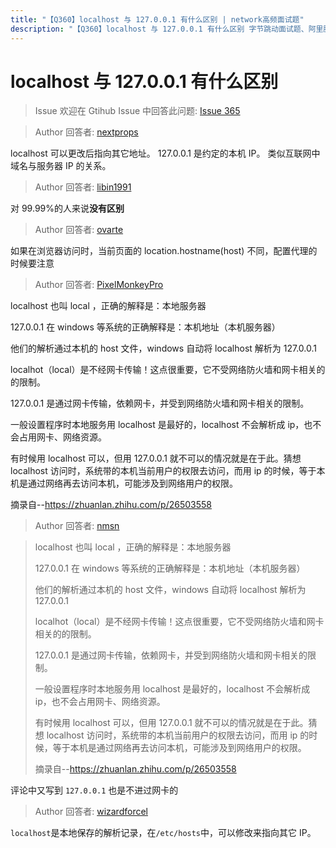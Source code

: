 ```yaml
---
title: "【Q360】localhost 与 127.0.0.1 有什么区别 | network高频面试题"
description: "【Q360】localhost 与 127.0.0.1 有什么区别 字节跳动面试题、阿里腾讯面试题、美团小米面试题。"
---
```


# localhost 与 127.0.0.1 有什么区别

> Issue
> 欢迎在 Gtihub Issue 中回答此问题: [Issue 365](https://github.com/shfshanyue/Daily-Question/issues/365)

> Author
> 回答者: [nextprops](https://github.com/nextprops)

localhost 可以更改后指向其它地址。
127.0.0.1 是约定的本机 IP。
类似互联网中域名与服务器 IP 的关系。

> Author
> 回答者: [libin1991](https://github.com/libin1991)

对 99.99%的人来说**没有区别**

> Author
> 回答者: [ovarte](https://github.com/ovarte)

如果在浏览器访问时，当前页面的 location.hostname(host) 不同，配置代理的时候要注意

> Author
> 回答者: [PixelMonkeyPro](https://github.com/PixelMonkeyPro)

localhost 也叫 local ，正确的解释是：本地服务器

127.0.0.1 在 windows 等系统的正确解释是：本机地址（本机服务器）

他们的解析通过本机的 host 文件，windows 自动将 localhost 解析为 127.0.0.1

localhot（local）是不经网卡传输！这点很重要，它不受网络防火墙和网卡相关的的限制。

127.0.0.1 是通过网卡传输，依赖网卡，并受到网络防火墙和网卡相关的限制。

一般设置程序时本地服务用 localhost 是最好的，localhost 不会解析成 ip，也不会占用网卡、网络资源。

有时候用 localhost 可以，但用 127.0.0.1 就不可以的情况就是在于此。猜想 localhost 访问时，系统带的本机当前用户的权限去访问，而用 ip 的时候，等于本机是通过网络再去访问本机，可能涉及到网络用户的权限。

摘录自--https://zhuanlan.zhihu.com/p/26503558

> Author
> 回答者: [nmsn](https://github.com/nmsn)

> localhost 也叫 local ，正确的解释是：本地服务器
>
> 127.0.0.1 在 windows 等系统的正确解释是：本机地址（本机服务器）
>
> 他们的解析通过本机的 host 文件，windows 自动将 localhost 解析为 127.0.0.1
>
> localhot（local）是不经网卡传输！这点很重要，它不受网络防火墙和网卡相关的的限制。
>
> 127.0.0.1 是通过网卡传输，依赖网卡，并受到网络防火墙和网卡相关的限制。
>
> 一般设置程序时本地服务用 localhost 是最好的，localhost 不会解析成 ip，也不会占用网卡、网络资源。
>
> 有时候用 localhost 可以，但用 127.0.0.1 就不可以的情况就是在于此。猜想 localhost 访问时，系统带的本机当前用户的权限去访问，而用 ip 的时候，等于本机是通过网络再去访问本机，可能涉及到网络用户的权限。
>
> 摘录自--https://zhuanlan.zhihu.com/p/26503558

评论中又写到 `127.0.0.1` 也是不进过网卡的

> Author
> 回答者: [wizardforcel](https://github.com/wizardforcel)

`localhost`是本地保存的解析记录，在`/etc/hosts`中，可以修改来指向其它 IP。
